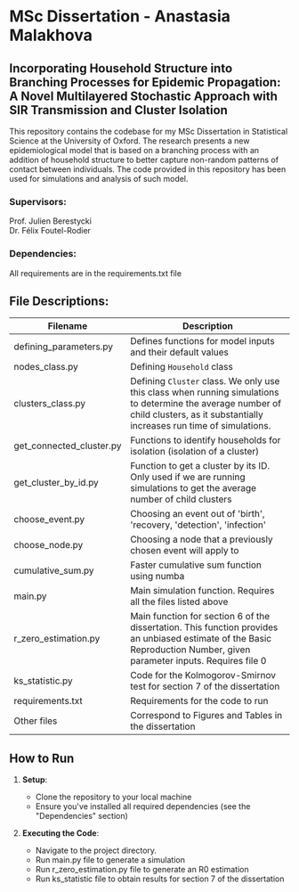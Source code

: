 # MSc Dissertation - Anastasia Malakhova

## Incorporating Household Structure into Branching Processes for Epidemic Propagation: A Novel Multilayered Stochastic Approach with SIR Transmission and Cluster Isolation

This repository contains the codebase for my MSc Dissertation in Statistical Science at the University of Oxford. The research presents a new epidemiological model that is based on a branching process with an addition of household structure to better capture non-random patterns of contact between individuals. The code provided in this repository has been used for simulations and analysis of such model. 

### Supervisors: 
Prof. Julien Berestycki \
Dr. Félix Foutel-Rodier 

### Dependencies: 
All requirements are in the requirements.txt file

## File Descriptions: 

| Filename       | Description     |
|----------------|---------------------------------------------------------------------------------------------------|
| defining_parameters.py         | Defines functions for model inputs and their default values                                       |
| nodes_class.py         | Defining `Household` class                                                                        |
| clusters_class.py         | Defining `Cluster` class. We only use this class when running simulations to determine the average number of child clusters, as it substantially increases run time of simulations.                                |
| get_connected_cluster.py         | Functions to identify households for isolation (isolation of a cluster)                                 |
| get_cluster_by_id.py         | Function to get a cluster by its ID. Only used if we are running simulations to get the average number of child clusters                                  |
| choose_event.py         | Choosing an event out of 'birth', 'recovery, 'detection', 'infection'                                  |
| choose_node.py         | Choosing a node that a previously chosen event will apply to                                   |
| cumulative_sum.py         | Faster cumulative sum function using numba                                   |
| main.py         | Main simulation function. Requires all the files listed above                                   |
| r_zero_estimation.py         | Main function for section 6 of the dissertation. This function provides an unbiased estimate of the Basic Reproduction Number, given parameter inputs. Requires file 0                                  |
| ks_statistic.py         | Code for the Kolmogorov-Smirnov test for section 7 of the dissertation                                  |
| requirements.txt | Requirements for the code to run |
|  Other files      |           Correspond to Figures and Tables in the dissertation                             |


## How to Run

1. **Setup**: 
    - Clone the repository to your local machine
    - Ensure you've installed all required dependencies (see the "Dependencies" section)

2. **Executing the Code**: 
    - Navigate to the project directory.
    - Run main.py file to generate a simulation
    - Run r_zero_estimation.py file to generate an R0 estimation
    - Run ks_statistic file to obtain results for section 7 of the dissertation









